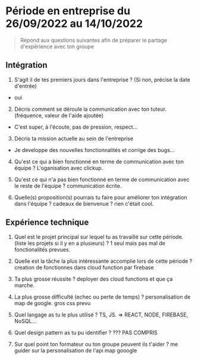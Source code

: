 # Période en entreprise du 26/09/2022 au 14/10/2022

> Répond aux questions suivantes afin de préparer le partage d'expérience avec ton groupe

## Intégration

1. S'agit il de tes premiers jours dans l'entreprise ? (Si non, précise la date d'entrée) 
- oui

2. Décris comment se déroule la communication avec ton tuteur. (fréquence, valeur de l'aide ajoutée)
- C'est super, à l'écoute, pas de pression, respect...

3. Décris ta mission actuelle au sein de l'entreprise
- Je developpe des nouvelles fonctionnalités et corrige des bugs...

4. Qu'est ce qui a bien fonctionné en terme de communication avec ton équipe ?
L'oganisation avec clickup.

5. Qu'est ce qui n'a pas bien fonctionné en terme de communication avec le reste de l'équipe ?
communication écrite.

6. Quelle(s) proposition(s) pourrais tu faire pour améliorer ton intégration dans l'équipe ?
cadeaux de bienvenue ? rien c'était cool.

## Expérience technique

1. Quel est le projet principal sur lequel tu as travaillé sur cette période. (liste les projets si il y en a plusieurs) ?
1 seul mais pas mal de fonctionalités prevues.

2. Quelle est la tâche la plus intéressante accomplie lors de cette période ?
creation de fonctionnes dans cloud function par firebase

3. Ta plus grosse réussite ?
deployer des cloud functions  et que ça marche.

4. La plus grosse difficulté (echec ou perte de temps) ?
personalisation de map de google. gros css prevu

5. Quel langage as tu le plus utilisé ?
TS, JS. => REACT, NODE, FIREBASE, NoSQL...

6. Quel design pattern as tu pu identifier ?
??? PAS COMPRIS

7. Sur quel point ton formateur ou ton groupe peuvent ils t'aider ?
me guider sur la personalisation de l'api map gooogle

